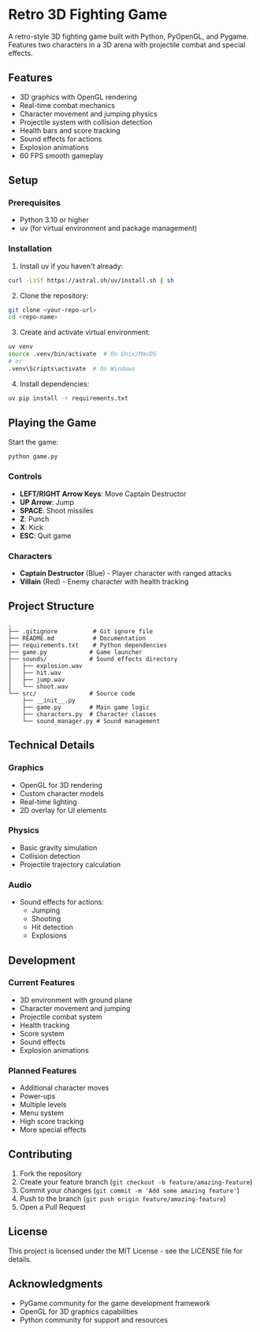# Retro 3D Fighting Game

A retro-style 3D fighting game built with Python, PyOpenGL, and Pygame. Features two characters in a 3D arena with projectile combat and special effects.

## Features

- 3D graphics with OpenGL rendering
- Real-time combat mechanics
- Character movement and jumping physics
- Projectile system with collision detection
- Health bars and score tracking
- Sound effects for actions
- Explosion animations
- 60 FPS smooth gameplay

## Setup

### Prerequisites
- Python 3.10 or higher
- uv (for virtual environment and package management)

### Installation

1. Install uv if you haven't already:
```bash
curl -LsSf https://astral.sh/uv/install.sh | sh
```

2. Clone the repository:
```bash
git clone <your-repo-url>
cd <repo-name>
```

3. Create and activate virtual environment:
```bash
uv venv
source .venv/bin/activate  # On Unix/MacOS
# or
.venv\Scripts\activate  # On Windows
```

4. Install dependencies:
```bash
uv pip install -r requirements.txt
```

## Playing the Game

Start the game:
```bash
python game.py
```

### Controls
- **LEFT/RIGHT Arrow Keys**: Move Captain Destructor
- **UP Arrow**: Jump
- **SPACE**: Shoot missiles
- **Z**: Punch
- **X**: Kick
- **ESC**: Quit game

### Characters
- **Captain Destructor** (Blue) - Player character with ranged attacks
- **Villain** (Red) - Enemy character with health tracking

## Project Structure

```
.
├── .gitignore          # Git ignore file
├── README.md           # Documentation
├── requirements.txt    # Python dependencies
├── game.py            # Game launcher
├── sounds/            # Sound effects directory
│   ├── explosion.wav
│   ├── hit.wav
│   ├── jump.wav
│   └── shoot.wav
└── src/               # Source code
    ├── __init__.py
    ├── game.py        # Main game logic
    ├── characters.py  # Character classes
    └── sound_manager.py # Sound management
```

## Technical Details

### Graphics
- OpenGL for 3D rendering
- Custom character models
- Real-time lighting
- 2D overlay for UI elements

### Physics
- Basic gravity simulation
- Collision detection
- Projectile trajectory calculation

### Audio
- Sound effects for actions:
  - Jumping
  - Shooting
  - Hit detection
  - Explosions

## Development

### Current Features
- 3D environment with ground plane
- Character movement and jumping
- Projectile combat system
- Health tracking
- Score system
- Sound effects
- Explosion animations

### Planned Features
- Additional character moves
- Power-ups
- Multiple levels
- Menu system
- High score tracking
- More special effects

## Contributing

1. Fork the repository
2. Create your feature branch (`git checkout -b feature/amazing-feature`)
3. Commit your changes (`git commit -m 'Add some amazing feature'`)
4. Push to the branch (`git push origin feature/amazing-feature`)
5. Open a Pull Request

## License

This project is licensed under the MIT License - see the LICENSE file for details.

## Acknowledgments

- PyGame community for the game development framework
- OpenGL for 3D graphics capabilities
- Python community for support and resources
